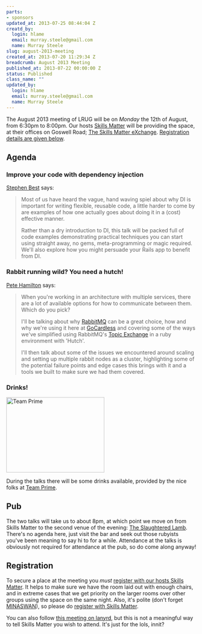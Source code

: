 ```yaml
--- 
parts: 
- sponsors
updated_at: 2013-07-25 08:44:04 Z
creatd_by: 
  login: hlame
  email: murray.steele@gmail.com
  name: Murray Steele
slug: august-2013-meeting
created_at: 2013-07-20 11:29:34 Z
breadcrumb: August 2013 Meeting
published_at: 2013-07-22 00:00:00 Z
status: Published
class_name: ""
updated_by: 
  login: hlame
  email: murray.steele@gmail.com
  name: Murray Steele
---
```


The August 2013 meeting of LRUG will be on *Monday* the 12th of August, from 6:30pm to 8:00pm.  Our hosts [Skills Matter](http://skillsmatter.com/) will be providing the space, at their offices on Goswell Road; [The Skills Matter eXchange](http://skillsmatter.com/location-details/design-architecture/484/96).  <a href="#aug13registration">Registration details are given below</a>.

Agenda
------

### Improve your code with dependency injection

[Stephen Best](https://twitter.com/thebestie) says:

> Most of us have heard the vague, hand waving spiel about why
> DI is important for writing flexible, reusable code, a 
> little harder to come by are examples of how one actually 
> goes about doing it in a (cost) effective manner.
> 
> Rather than a dry introduction to DI, this talk will be 
> packed full of code examples demonstrating practical 
> techniques you can start using straight away, no gems, 
> meta-programming or magic required. We'll also explore how
> you might persuade your Rails app to benefit from DI.

### Rabbit running wild? You need a hutch!

[Pete Hamilton](https://twitter.com/peterejhamilton) says:

> When you're working in an architecture with multiple 
> services, there are a lot of available options for how to 
> communicate between them. Which do you pick?
> 
> I'll be talking about why [RabbitMQ](http://www.rabbitmq.com/) can be a great choice, 
> how and why we're using it here at [GoCardless](https://gocardless.com/) and covering
> some of the ways we've simplified using RabbitMQ's 
> [Topic Exchange](http://www.rabbitmq.com/tutorials/amqp-concepts.html#exchange-topic) in a ruby environment with 'Hutch'.
>
> I'll then talk about some of the issues we encountered 
> around scaling and setting up multiple rabbit nodes as a 
> cluster, highlighting some of the potential failure points
> and edge cases this brings with it and a tools we built to
> make sure we had them covered.

### Drinks!

[<image src="http://assets.lrug.org/images/team_prime_logo_medium.jpg" width="260" height="199" alt="Team Prime" title="Team Prime Logo"/>](http://www.team-prime.com/)

During the talks there will be some drinks available, provided by the nice folks at [Team Prime](http://www.team-prime.com/).

Pub
---

The two talks will take us to about 8pm, at which point we move on from Skills Matter to the second venue of the evening: [The Slaughtered Lamb](http://www.theslaughteredlambpub.com/).  There's no agenda here, just visit the bar and seek out those rubyists you've been meaning to say hi to for a while.  Attendance at the talks is obviously not required for attendance at the pub, so do come along anyway!

Registration <a name="aug13registration">&nbsp;</a>
---------------------------------------------------

To secure a place at the meeting you *must* [register with our hosts Skills Matter](http://skillsmatter.com/event-details/home/lrug-hosts-stephen-best-pete-hamilton).  It helps to make sure we have the room laid out with enough chairs, and in extreme cases that we get priority on the larger rooms over other groups using the space on the same night.  Also, it's polite (don't forget [MINASWAN](http://oreilly.com/ruby/excerpts/ruby-learning-rails/ruby-glossary.html#I_indexterm_d1e32036)), so please do [register with Skills Matter](http://skillsmatter.com/event-details/home/lrug-hosts-stephen-best-pete-hamilton).

You can also follow [this meeting on lanyrd](http://lanyrd.com/2013/lrug-august/), but this is not a meaningful way to tell Skills Matter you wish to attend.  It's just for the lols, innit?
